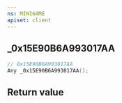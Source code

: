 ```yaml
---
ns: MINIGAME
apiset: client
---
```

## _0x15E90B6A993017AA

```c
// 0x15E90B6A993017AA
Any _0x15E90B6A993017AA();
```



## Return value

